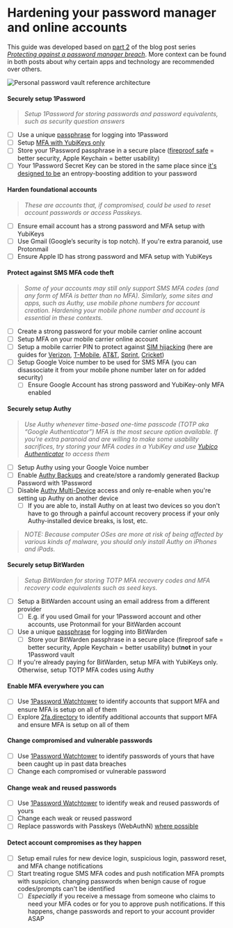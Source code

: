 # Hardening your password manager and online accounts
This guide was developed based on [part 2](https://justinpagano.substack.com/p/protecting-against-a-password-manager-8f6) of the blog post series _[Protecting against a password manager breach](https://justinpagano.substack.com/p/protecting-against-a-password-manager)_. More context can be found in both posts about why certain apps and technology are recommended over others.

![Personal password vault reference architecture](https://user-images.githubusercontent.com/10093271/209345022-7ffad2e9-6340-4e5a-9015-cbf43ca3379a.svg)

#### Securely setup 1Password

> _Setup 1Password for storing passwords and password equivalents, such as security question answers_

- [ ] Use a unique [passphrase](https://diceware.rempe.us/#eff) for logging into 1Password
- [ ] Setup [MFA with YubiKeys only](https://support.1password.com/security-key/)
- [ ] Store your 1Password passphrase in a secure place ([fireproof safe](https://www.nytimes.com/wirecutter/reviews/best-fireproof-document-safe/) = better security, Apple Keychain = better usability)
- [ ] Your 1Password Secret Key can be stored in the same place since [it's designed to be](https://support.1password.com/secret-key-security/#how-your-secret-key-protects-you) an entropy-boosting addition to your password

#### Harden foundational accounts

> _These are accounts that, if compromised, could be used to reset account passwords or access Passkeys._

- [ ] Ensure email account has a strong password and MFA setup with YubiKeys
- [ ] Use Gmail (Google’s security is top notch). If you're extra paranoid, use Protonmail
- [ ] Ensure Apple ID has strong password and MFA setup with YubiKeys

#### Protect against SMS MFA code theft

> _Some of your accounts may still only support SMS MFA codes (and any form of MFA is better than no MFA). Similarly, some sites and apps, such as Authy, use mobile phone numbers for account creation. Hardening your mobile phone number and account is essential in these contexts._

- [ ] Create a strong password for your mobile carrier online account
- [ ] Setup MFA on your mobile carrier online account
- [ ] Setup a mobile carrier PIN to protect against [SIM hijacking](https://www.verizon.com/about/account-security/sim-swapping) (here are guides for [Verizon](https://www.verizon.com/support/account-pin-faqs/), [T-Mobile](https://www.t-mobile.com/support/account/update-your-customer-pinpasscode), [AT&T](https://www.att.com/support/article/wireless/KM1051385), [Sprint](https://www.sprint.com/en/support/solutions/account-and-billing/learn-more-about-your-account-pin.html), [Cricket](https://www.cricketwireless.com/support/protect-my-phone/account-pin-security.html))
- [ ] Setup Google Voice number to be used for SMS MFA (you can disassociate it from your mobile phone number later on for added security)
  - [ ] Ensure Google Account has strong password and YubiKey-only MFA enabled

#### Securely setup Authy

> _Use Authy whenever time-based one-time passcode (TOTP aka “Google Authenticator”) MFA is the most secure option available. If you’re extra paranoid and are willing to make some usability sacrifices, try storing your MFA codes in a YubiKey and use [Yubico Authenticator](https://www.yubico.com/products/yubico-authenticator/) to access them_

- [ ] Setup Authy using your Google Voice number
- [ ] Enable [Authy Backups](https://support.authy.com/hc/en-us/articles/115001750008-Backups-and-Sync-in-Authy) and create/store a randomly generated Backup Password with 1Password
- [ ] Disable [Authy Multi-Device](https://support.authy.com/hc/en-us/articles/360016317013-Enable-or-Disable-Authy-Multi-Device) access and only re-enable when you're setting up Authy on another device
  - [ ] If you are able to, install Authy on at least two devices so you don't have to go through a painful account recovery process if your only Authy-installed device breaks, is lost, etc.

> _NOTE: Because computer OSes are more at risk of being affected by various kinds of malware, you should only install Authy on iPhones and iPads._

#### Securely setup BitWarden

> _Setup BitWarden for storing TOTP MFA recovery codes and MFA recovery code equivalents such as seed keys._

- [ ] Setup a BitWarden account using an email address from a different provider
  - [ ] E.g. if you used Gmail for your 1Password account and other accounts, use Protonmail for your BitWarden account
- [ ] Use a unique [passphrase](https://diceware.rempe.us/#eff) for logging into BitWarden
  - [ ] Store your BitWarden passphrase in a secure place (fireproof safe = better security, Apple Keychain = better usability) but**not** in your 1Password vault
- [ ] If you're already paying for BitWarden, setup MFA with YubiKeys only. Otherwise, setup TOTP MFA codes using Authy

#### Enable MFA everywhere you can

- [ ] Use [1Password Watchtower](https://support.1password.com/watchtower/#identify-logins-that-support-two-factor-authentication) to identify accounts that support MFA and ensure MFA is setup on all of  them
- [ ] Explore [2fa.directory](https://2fa.directory) to identify additional accounts that support MFA and ensure MFA is setup on all of them

#### Change compromised and vulnerable passwords

- [ ] Use [1Password Watchtower](https://support.1password.com/watchtower/#find-compromised-websites-and-vulnerable-passwords) to identify passwords of yours that have been caught up in past data breaches
- [ ] Change each compromised or vulnerable password

#### Change weak and reused passwords

- [ ] Use [1Password Watchtower](https://support.1password.com/watchtower/#find-compromised-websites-and-vulnerable-passwords) to identify weak and reused passwords of yours
- [ ] Change each weak or reused password
- [ ] Replace passwords with Passkeys (WebAuthN) [where possible](https://passkeys.directory)

#### Detect account compromises as they happen

- [ ] Setup email rules for new device login, suspicious login, password reset, and MFA change notifications
- [ ] Start treating rogue SMS MFA codes and push notification MFA prompts with suspicion, changing passwords when benign cause of rogue codes/prompts can't be identified
  - [ ] _Especially_ if you receive a message from someone who claims to need your MFA codes or for you to approve push notifications. If this happens, change passwords and report to your account provider ASAP
